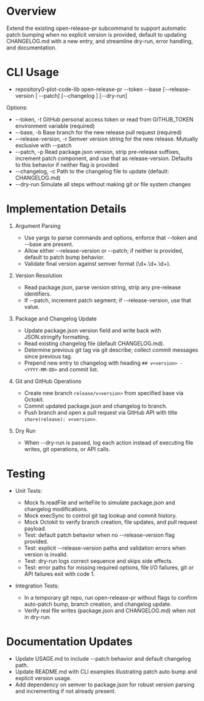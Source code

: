 # Overview

Extend the existing open-release-pr subcommand to support automatic patch bumping when no explicit version is provided, default to updating CHANGELOG.md with a new entry, and streamline dry-run, error handling, and documentation.

# CLI Usage

- repository0-plot-code-lib open-release-pr --token <token> --base <branch> [--release-version <version> | --patch] [--changelog <path>] [--dry-run]

Options:
- --token, -t    GitHub personal access token or read from GITHUB_TOKEN environment variable (required)
- --base, -b     Base branch for the new release pull request (required)
- --release-version, -r   Semver version string for the new release. Mutually exclusive with --patch
- --patch, -p    Read package.json version, strip pre-release suffixes, increment patch component, and use that as release-version. Defaults to this behavior if neither flag is provided
- --changelog, -c    Path to the changelog file to update (default: CHANGELOG.md)
- --dry-run      Simulate all steps without making git or file system changes

# Implementation Details

1. Argument Parsing
   - Use yargs to parse commands and options, enforce that --token and --base are present.  
   - Allow either --release-version or --patch; if neither is provided, default to patch bump behavior.  
   - Validate final version against semver format (\d+.\d+.\d+).

2. Version Resolution
   - Read package.json, parse version string, strip any pre-release identifiers.
   - If --patch, increment patch segment; if --release-version, use that value.  

3. Package and Changelog Update
   - Update package.json version field and write back with JSON.stringify formatting.  
   - Read existing changelog file (default CHANGELOG.md).  
   - Determine previous git tag via git describe; collect commit messages since previous tag.  
   - Prepend new entry to changelog with heading `## v<version> - <YYYY-MM-DD>` and commit list.  

4. Git and GitHub Operations
   - Create new branch `release/v<version>` from specified base via Octokit.  
   - Commit updated package.json and changelog to branch.  
   - Push branch and open a pull request via GitHub API with title `chore(release): v<version>`.  

5. Dry Run
   - When --dry-run is passed, log each action instead of executing file writes, git operations, or API calls.  

# Testing

- Unit Tests:
  - Mock fs.readFile and writeFile to simulate package.json and changelog modifications.  
  - Mock execSync to control git tag lookup and commit history.  
  - Mock Octokit to verify branch creation, file updates, and pull request payload.  
  - Test: default patch behavior when no --release-version flag provided.  
  - Test: explicit --release-version paths and validation errors when version is invalid.  
  - Test: dry-run logs correct sequence and skips side effects.  
  - Test: error paths for missing required options, file I/O failures, git or API failures exit with code 1.

- Integration Tests:
  - In a temporary git repo, run open-release-pr without flags to confirm auto-patch bump, branch creation, and changelog update.  
  - Verify real file writes (package.json and CHANGELOG.md) when not in dry-run.  

# Documentation Updates

- Update USAGE.md to include --patch behavior and default changelog path.  
- Update README.md with CLI examples illustrating patch auto bump and explicit version usage.  
- Add dependency on semver to package.json for robust version parsing and incrementing if not already present.